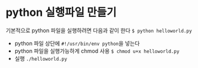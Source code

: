# python 실행파일 만들기

기본적으로 python 파일을 실행하려면 다음과 같이 한다 `$ python helloworld.py`

- python 파일 상단에 `#!/usr/bin/env python`을 넣는다
- python 파일을 실행가능하게 chmod 사용 `$ chmod u+x helloworld.py`
- 실행 `./helloworld.py`
